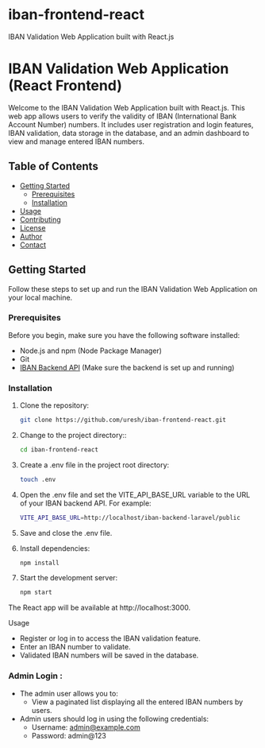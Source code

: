 # iban-frontend-react

IBAN Validation Web Application built with React.js

# IBAN Validation Web Application (React Frontend)

Welcome to the IBAN Validation Web Application built with React.js. This web app allows users to verify the validity of IBAN (International Bank Account Number) numbers. It includes user registration and login features, IBAN validation, data storage in the database, and an admin dashboard to view and manage entered IBAN numbers.

## Table of Contents

- [Getting Started](#getting-started)
  - [Prerequisites](#prerequisites)
  - [Installation](#installation)
- [Usage](#usage)
- [Contributing](#contributing)
- [License](#license)
- [Author](#author)
- [Contact](#contact)

## Getting Started

Follow these steps to set up and run the IBAN Validation Web Application on your local machine.

### Prerequisites

Before you begin, make sure you have the following software installed:

- Node.js and npm (Node Package Manager)
- Git
- [IBAN Backend API](https://github.com/uresh/iban-backend-laravel) (Make sure the backend is set up and running)

### Installation

1. Clone the repository:

   ```bash
   git clone https://github.com/uresh/iban-frontend-react.git

   ```

2. Change to the project directory::

   ```bash
   cd iban-frontend-react

   ```

3. Create a .env file in the project root directory:

   ```bash
   touch .env

   ```

4. Open the .env file and set the VITE_API_BASE_URL variable to the URL of your IBAN backend API. For example:

   ```bash
   VITE_API_BASE_URL=http://localhost/iban-backend-laravel/public

   ```

5. Save and close the .env file.

6. Install dependencies:

   ```bash
   npm install

   ```

7. Start the development server:

   ```bash
   npm start

   ```

The React app will be available at http://localhost:3000.

Usage

- Register or log in to access the IBAN validation feature.
- Enter an IBAN number to validate.
- Validated IBAN numbers will be saved in the database.

### Admin Login :

- The admin user allows you to:
  - View a paginated list displaying all the entered IBAN numbers by users.
- Admin users should log in using the following credentials:
  - Username: admin@example.com
  - Password: admin@123
